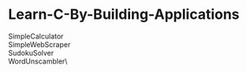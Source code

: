 # Learn-C-By-Building-Applications

SimpleCalculator\
SimpleWebScraper\
SudokuSolver\
WordUnscambler\
